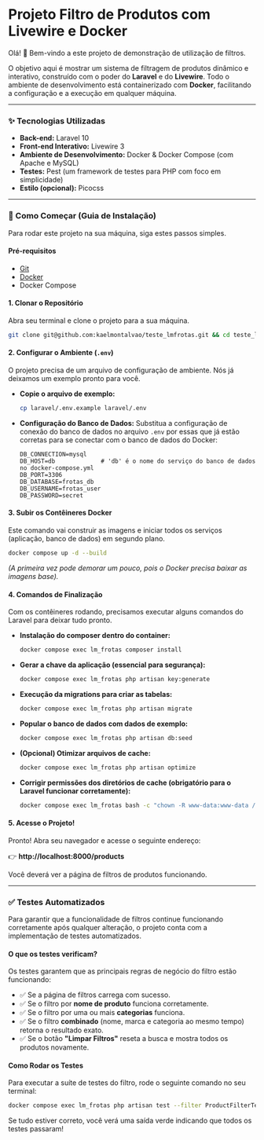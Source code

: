 # Projeto Filtro de Produtos com Livewire e Docker

Olá! 👋 Bem-vindo a este projeto de demonstração de utilização de filtros.

O objetivo aqui é mostrar um sistema de filtragem de produtos dinâmico e interativo, construído com o poder do **Laravel** e do **Livewire**. Todo o ambiente de desenvolvimento está containerizado com **Docker**, facilitando a configuração e a execução em qualquer máquina.

---

### ✨ Tecnologias Utilizadas

* **Back-end:** Laravel 10
* **Front-end Interativo:** Livewire 3
* **Ambiente de Desenvolvimento:** Docker & Docker Compose (com Apache e MySQL)
* **Testes:** Pest (um framework de testes para PHP com foco em simplicidade)
* **Estilo (opcional):** Picocss

---

### 🚀 Como Começar (Guia de Instalação)

Para rodar este projeto na sua máquina, siga estes passos simples.

#### Pré-requisitos
* [Git](https://git-scm.com/)
* [Docker](https://www.docker.com/products/docker-desktop/)
* Docker Compose

#### 1. Clonar o Repositório
Abra seu terminal e clone o projeto para a sua máquina.

```bash
git clone git@github.com:kaelmontalvao/teste_lmfrotas.git && cd teste_lmfrotas
```

#### 2. Configurar o Ambiente (`.env`)
O projeto precisa de um arquivo de configuração de ambiente. Nós já deixamos um exemplo pronto para você.

* **Copie o arquivo de exemplo:**
    ```bash
    cp laravel/.env.example laravel/.env
    ```

* **Configuração do Banco de Dados:**
    Substitua a configuração de conexão do banco de dados no arquivo `.env` por essas que já estão corretas para se conectar com o banco de dados do Docker:
    ```env
    DB_CONNECTION=mysql
    DB_HOST=db             # 'db' é o nome do serviço do banco de dados no docker-compose.yml
    DB_PORT=3306
    DB_DATABASE=frotas_db
    DB_USERNAME=frotas_user
    DB_PASSWORD=secret
    ```

#### 3. Subir os Contêineres Docker
Este comando vai construir as imagens e iniciar todos os serviços (aplicação, banco de dados) em segundo plano.

```bash
docker compose up -d --build
```
*(A primeira vez pode demorar um pouco, pois o Docker precisa baixar as imagens base).*

#### 4. Comandos de Finalização
Com os contêineres rodando, precisamos executar alguns comandos do Laravel para deixar tudo pronto.

* **Instalação do composer dentro do container:**
    ```bash
    docker compose exec lm_frotas composer install
    ```
* **Gerar a chave da aplicação (essencial para segurança):**
    ```bash
    docker compose exec lm_frotas php artisan key:generate
    ```
* **Execução da migrations para criar as tabelas:**
    ```bash
    docker compose exec lm_frotas php artisan migrate
    ```
* **Popular o banco de dados com dados de exemplo:**
    ```bash
    docker compose exec lm_frotas php artisan db:seed
    ```
* **(Opcional) Otimizar arquivos de cache:**
    ```bash
    docker compose exec lm_frotas php artisan optimize
    ```
* **Corrigir permissões dos diretórios de cache (obrigatório para o Laravel funcionar corretamente):**
    ```bash
    docker compose exec lm_frotas bash -c "chown -R www-data:www-data /var/www/html/storage /var/www/html/bootstrap/cache && chmod -R 775 /var/www/html/storage /var/www/html/bootstrap/cache"
    ```

#### 5. Acesse o Projeto!
Pronto! Abra seu navegador e acesse o seguinte endereço:

👉 **http://localhost:8000/products**

Você deverá ver a página de filtros de produtos funcionando.

---

### ✅ Testes Automatizados

Para garantir que a funcionalidade de filtros continue funcionando corretamente após qualquer alteração, o projeto conta com a implementação de testes automatizados.

#### O que os testes verificam?

Os testes garantem que as principais regras de negócio do filtro estão funcionando:
* ✅ Se a página de filtros carrega com sucesso.
* ✅ Se o filtro por **nome de produto** funciona corretamente.
* ✅ Se o filtro por uma ou mais **categorias** funciona.
* ✅ Se o filtro **combinado** (nome, marca e categoria ao mesmo tempo) retorna o resultado exato.
* ✅ Se o botão **"Limpar Filtros"** reseta a busca e mostra todos os produtos novamente.

#### Como Rodar os Testes

Para executar a suíte de testes do filtro, rode o seguinte comando no seu terminal:

```bash
docker compose exec lm_frotas php artisan test --filter ProductFilterTest
```

Se tudo estiver correto, você verá uma saída verde indicando que todos os testes passaram!